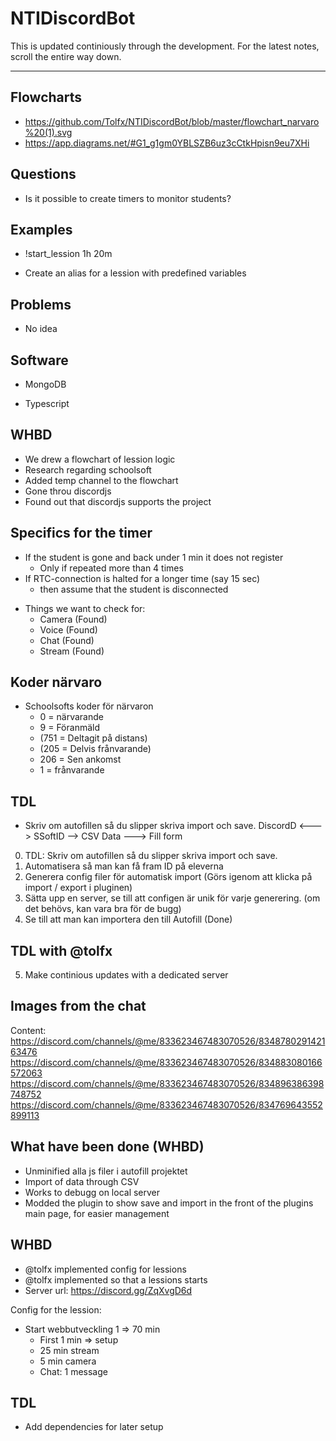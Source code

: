 # NTIDiscordBot

This is updated continiously through the development. For the latest notes, scroll the entire way down.


---

## Flowcharts
+ https://github.com/Tolfx/NTIDiscordBot/blob/master/flowchart_narvaro%20(1).svg
+ https://app.diagrams.net/#G1_g1gm0YBLSZB6uz3cCtkHpisn9eu7XHi


## Questions

- Is it possible to create timers to monitor students?

## Examples

- !start_lession 1h 20m

- Create an alias for a lession with predefined variables


## Problems

- No idea

## Software

- MongoDB

- Typescript


## WHBD

- We drew a flowchart of lession logic
- Research regarding schoolsoft
- Added temp channel to the flowchart
- Gone throu discordjs
- Found out that discordjs supports the project

## Specifics for the timer

- If the student is gone and back under 1 min it does not register
  - Only if repeated more than 4 times
- If RTC-connection is halted for a longer time (say 15 sec)
  - then assume that the student is disconnected

+ Things we want to check for:
  - Camera (Found)
  - Voice (Found)
  - Chat (Found)
  - Stream (Found)

## Koder närvaro
+ Schoolsofts koder för närvaron
  - 0 = närvarande
  - 9 = Föranmäld
  - (751 = Deltagit på distans)
  - (205 = Delvis frånvarande)
  - 206 = Sen ankomst
  - 1 = frånvarande 

## TDL
+ Skriv om autofillen så du slipper skriva import och save.
DiscordD <---> SSoftID --> CSV Data ---> Fill form

0. TDL: Skriv om autofillen så du slipper skriva import och save.
1. Automatisera så man kan få fram ID på eleverna
2. Generera config filer för automatisk import (Görs igenom att klicka på import / export i pluginen)
3. Sätta upp en server, se till att configen är unik för varje generering. (om det behövs, kan vara bra för de bugg)
4. Se till att man kan importera den till Autofill (Done)
## TDL with @tolfx

5. Make continious updates with a dedicated server

## Images from the chat
Content: https://discord.com/channels/@me/833623467483070526/834878029142163476
https://discord.com/channels/@me/833623467483070526/834883080166572063
https://discord.com/channels/@me/833623467483070526/834896386398748752
https://discord.com/channels/@me/833623467483070526/834769643552899113

## What have been done (WHBD)
+ Unminified alla js filer i autofill projektet
+ Import of data through CSV
+ Works to debugg on local server
+ Modded the plugin to show save and import in the front of the plugins main page, for easier management

## WHBD
+ @tolfx implemented config for lessions
+ @tolfx implemented so that a lessions starts
+ Server url: https://discord.gg/ZqXvgD6d

Config for the lession:
+ Start webbutveckling 1 => 70 min
  - First 1 min => setup
  - 25 min stream
  - 5 min camera
  - Chat: 1 message

## TDL
+ Add dependencies for later setup
